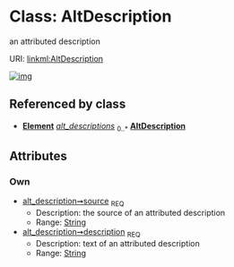 
# Class: AltDescription


an attributed description

URI: [linkml:AltDescription](https://w3id.org/linkml/AltDescription)


[![img](https://yuml.me/diagram/nofunky;dir:TB/class/[Element],[Element]++-%20alt_descriptions%200..*>[AltDescription&#124;source(pk):string;description:string],[PermissibleValue]++-%20alt_descriptions%200..*>[AltDescription],[PermissibleValue])](https://yuml.me/diagram/nofunky;dir:TB/class/[Element],[Element]++-%20alt_descriptions%200..*>[AltDescription&#124;source(pk):string;description:string],[PermissibleValue]++-%20alt_descriptions%200..*>[AltDescription],[PermissibleValue])

## Referenced by class

 *  **[Element](Element.md)** *[alt_descriptions](alt_descriptions.md)*  <sub>0..\*</sub>  **[AltDescription](AltDescription.md)**

## Attributes


### Own

 * [alt_description➞source](alt_description_source.md)  <sub>REQ</sub>
     * Description: the source of an attributed description
     * Range: [String](types/String.md)
 * [alt_description➞description](alt_description_text.md)  <sub>REQ</sub>
     * Description: text of an attributed description
     * Range: [String](types/String.md)
